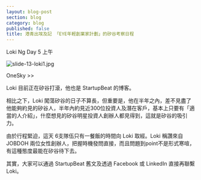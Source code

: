 ```yaml
---
layout: blog-post
section: blog
category: blog
published: false
title: 港青出埃及記 「EYE年輕創業家計劃」的矽谷考察日程
---
```

Loki Ng
Day 5 上午

![slide-13-loki1.jpg]({{site.baseurl}}/media/slide-13-loki1.jpg)

OneSky >>

Loki 目前正在矽谷打滾，他也是 StartupBeat 的博客。

相比之下，Loki 闖蕩矽谷的日子不算長，但重要是，他在半年之內，差不見盡了他能夠約見的矽谷人，半年內約見近300位投資人及潛在客戶，基本上只要有「適當的人介紹」，什麼想見的矽谷明星投資人創辦人都見得到，這就是矽谷的吸引力。

由於行程緊迫，這天 6支隊伍只有一餐飯的時間向 Loki 取經。Loki 稱讚來自 JOBDOH 兩位女性創辦人，把握時機發問直接，而且問題到point不是形式寒喧，有這種態度最能在矽谷待下去。

其實，大家可以通過 StartupBeat 舊文及透過 Facebook 或 LinkedIn 直接再聯繫Loki。
